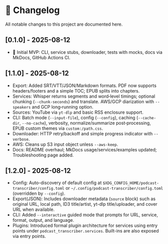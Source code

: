 # 📝 Changelog

All notable changes to this project are documented here.

## [0.1.0] - 2025-08-12
- 🎉 Initial MVP: CLI, service stubs, downloader, tests with mocks, docs via MkDocs, GitHub Actions CI.

## [1.1.0] - 2025-08-12
- Export: Added SRT/VTT/JSON/Markdown formats. PDF now supports headers/footers and a simple TOC; EPUB splits into chapters.
- Services: Whisper returns segments and word‑level timings; optional chunking (`--chunk-seconds`) and translate. AWS/GCP diarization with `--speakers` and GCP long‑running option.
- Sources: YouTube via `yt-dlp` and basic RSS enclosure support.
- CLI: Batch mode (`--input-file`), config (`--config`), caching (`--cache-dir`, `--no-cache`), verbosity, normalize/summarize post‑processing, EPUB custom themes via `custom:/path.css`.
- Downloader: HTTP retry/backoff and simple progress indicator with `--verbose`.
- AWS: Cleans up S3 input object unless `--aws-keep`.
- Docs: README overhaul; MkDocs usage/services/examples updated; Troubleshooting page added.

## [1.2.0] - 2025-08-12
- Config: Auto-discovery of default config at `$XDG_CONFIG_HOME/podcast-transcriber/config.toml` or `~/.config/podcast-transcriber/config.toml` (overridden by `--config`).
- Export(JSON): Includes downloader metadata (`source` block) such as original URL, local path, ID3 title/artist, yt-dlp title/uploader, and cover URL when available.
- CLI: Added `--interactive` guided mode that prompts for URL, service, format, output, and language.
- Plugins: Introduced formal plugin architecture for services using entry points under `podcast_transcriber.services`. Built-ins are also exposed via entry points.

